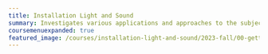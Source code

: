 ```yaml
---
title: Installation Light and Sound
summary: Investigates various applications and approaches to the subject of Installation with an emphasis on contemporary practices using light and sound as a means of constructing space and form.
coursemenuexpanded: true
featured_image: /courses/installation-light-and-sound/2023-fall/00-getting-started/2023-installation-light-and-sound-course-image.jpg
---
```

